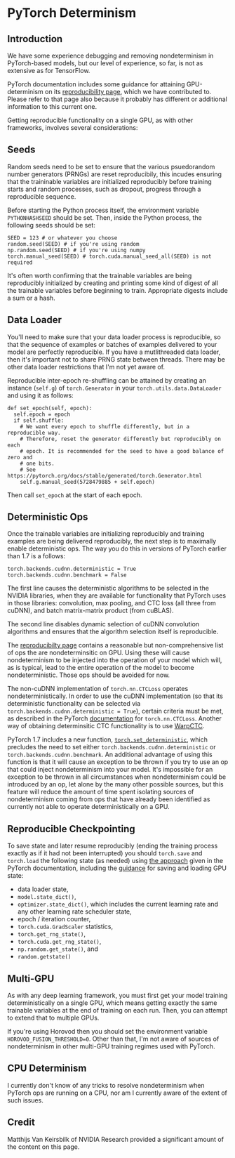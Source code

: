 # PyTorch Determinism

## Introduction

We have some experience debugging and removing nondeterminism in PyTorch-based
models, but our level of experience, so far, is not as extensive as for
TensorFlow.

PyTorch documentation includes some guidance for attaining GPU-determinism on
its [reproducibility page][1], which we have contributed to. Please refer to
that page also because it probably has different or additional information to
this current one.

Getting reproducible functionality on a single GPU, as with other frameworks,
involves several considerations:

## Seeds

Random seeds need to be set to ensure that the various psuedorandom number
generators (PRNGs) are reset reproducibily, this incudes ensuring that the
traininable variables are initialized reproducibly before training starts and
random processes, such as dropout, progress through a reproducible sequence.

Before starting the Python process itself, the environment variable
`PYTHONHASHSEED` should be set. Then, inside the Python process, the following
seeds should be set:

```
SEED = 123 # or whatever you choose
random.seed(SEED) # if you're using random
np.random.seed(SEED) # if you're using numpy
torch.manual_seed(SEED) # torch.cuda.manual_seed_all(SEED) is not required
```

It's often worth confirming that the trainable variables are being reproducibly
initialized by creating and printing some kind of digest of all the trainable
variables before beginning to train. Appropriate digests include a sum or a
hash.

## Data Loader

You'll need to make sure that your data loader process is reproducible, so that
the sequence of examples or batches of examples delivered to your model are
perfectly reproducible. If you have a mutlithreaded data loader, then it's
important not to share PRNG state between threads. There may be other
data loader restrictions that I'm not yet aware of.

Reproducible inter-epoch re-shuffling can be attained by creating
an instance (`self.g`) of `torch.Generator` in your
`torch.utils.data.DataLoader` and using it as follows:

```
def set_epoch(self, epoch):
  self.epoch = epoch
  if self.shuffle:
    # We want every epoch to shuffle differently, but in a reproducible way.
	# Therefore, reset the generator differently but reproducibly on each
	# epoch. It is recommended for the seed to have a good balance of zero and
	# one bits.
	# See https://pytorch.org/docs/stable/generated/torch.Generator.html
    self.g.manual_seed(5728479885 + self.epoch)
```

Then call `set_epoch` at the start of each epoch.

## Deterministic Ops

Once the trainable variables are initializing reproducibly and training
examples are being delivered reproducibly, the next step is to maximally enable
deterministic ops. The way you do this in versions of PyTorch earlier than 1.7
is a follows:

```
torch.backends.cudnn.deterministic = True
torch.backends.cudnn.benchmark = False
```

The first line causes the deterministic algorithms to be selected in the NVIDIA
libraries, when they are available for functionality that PyTorch uses in those
libraries: convolution, max pooling, and CTC loss (all three from cuDNN), and
batch matrix-matrix product (from cuBLAS).

The second line disables dynamic selection of cuDNN convolution algorithms
and ensures that the algorithm selection itself is reproducible.

The [reproducibilty page][1] contains a reasonable but non-comprehensive list of
ops the are nondeterminsitic on GPU. Using these will cause nondeterminism to
be injected into the operation of your model which will, as is typical, lead to
the entire operation of the model to become nondeterministic. Those ops should
be avoided for now.

The non-cuDNN implementation of `torch.nn.CTCLoss` operates
nondeterministically. In order to use the cuDNN implementation (so that its
deterministic functionality can be selected via
`torch.backends.cudnn.deterministic = True`), certain
criteria must be met, as described in the PyTorch [documentation][4] for
`torch.nn.CTCLoss`. Another way of obtaining determinsitic CTC functionality
is to use [WarpCTC][2].

PyTorch 1.7 includes a new function, [`torch.set_deterministic`][5], which
precludes the need to set either `torch.backends.cudnn.deterministic` or
`torch.backends.cudnn.benchmark`. An additional advantage of using this function
is that it will cause an exception to be thrown if you try to use an op that
could inject nondeterminism into your model. It's impossible for an exception to
be thrown in all circumstances when nondeterminism could be introduced by an op,
let alone by the many other possible sources, but this feature will reduce the
amount of time spent isolating sources of nondeterminism coming from ops that
have already been identified as currently not able to operate deterministically
on a GPU.

## Reproducible Checkpointing

To save state and later resume reproducibly (ending the training process
exactly as if it had not been interrupted) you should `torch.save` and
`torch.load` the following state (as needed) using [the approach][6] given in
the PyTorch documentation, including the [guidance][7] for saving and loading
GPU state:

  * data loader state,
  * `model.state_dict()`,
  * `optimizer.state_dict()`, which includes the current learning rate and any
    other learning rate scheduler state,
  * epoch / iteration counter,
  * `torch.cuda.GradScaler` statistics,
  * `torch.get_rng_state()`,
  * `torch.cuda.get_rng_state()`,
  * `np.random.get_state()`, and
  * `random.getstate()`

## Multi-GPU

As with any deep learning framework, you must first get your model training
deterministically on a single GPU, which means getting exactly the same
trainable variables at the end of training on each run. Then, you can attempt
to extend that to multiple GPUs.

If you're using Horovod then you should set the environment variable
`HOROVOD_FUSION_THRESHOLD=0`. Other than that, I'm not aware of sources of
nondeterminism in other multi-GPU training regimes used with PyTorch.

## CPU Determinism

I currently don't know of any tricks to resolve nondeterminism when PyTorch ops
are running on a CPU, nor am I currently aware of the extent of such issues.

## Credit

Matthijs Van Keirsbilk of NVIDIA Research provided a significant amount of
the content on this page.

[1]: https://pytorch.org/docs/stable/notes/randomness.html
[2]: https://github.com/SeanNaren/warp-ctc
[3]: https://pytorch.org/tutorials/beginner/saving_loading_models.html
[4]: https://pytorch.org/docs/stable/generated/torch.nn.CTCLoss.html
[5]: https://pytorch.org/docs/stable/generated/torch.set_deterministic.html
[6]: https://pytorch.org/tutorials/beginner/saving_loading_models.html#saving-loading-a-general-checkpoint-for-inference-and-or-resuming-training
[7]: https://pytorch.org/tutorials/beginner/saving_loading_models.html#save-on-gpu-load-on-gpu
